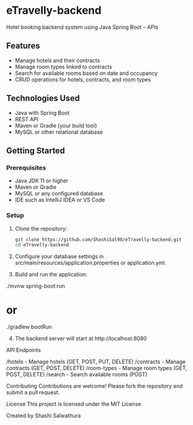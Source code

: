 # eTravelly-backend
Hotel booking backend system using Java Spring Boot – APIs 

## Features

- Manage hotels and their contracts
- Manage room types linked to contracts
- Search for available rooms based on date and occupancy
- CRUD operations for hotels, contracts, and room types

## Technologies Used

- Java with Spring Boot
- REST API
- Maven or Gradle (your build tool)
- MySQL or other relational database

## Getting Started

### Prerequisites

- Java JDK 11 or higher
- Maven or Gradle
- MySQL or any configured database
- IDE such as IntelliJ IDEA or VS Code

### Setup

1. Clone the repository:

   ```bash
   git clone https://github.com/ShashiSal98/eTravelly-backend.git
   cd eTravelly-backend
   
2. Configure your database settings in src/main/resources/application.properties or application.yml.

3. Build and run the application:

./mvnw spring-boot:run
# or
./gradlew bootRun

4. The backend server will start at http://localhost:8080


API Endpoints

/hotels - Manage hotels (GET, POST, PUT, DELETE)
/contracts - Manage contracts (GET, POST, DELETE)
/room-types - Manage room types (GET, POST, DELETE)
/search - Search available rooms (POST)

Contributing
Contributions are welcome! Please fork the repository and submit a pull request.

License
This project is licensed under the MIT License.

Created by Shashi Salwathura
